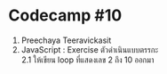 # Codecamp #10
1. Preechaya Teeravickasit
2. JavaScript : Exercise ตัวดำเนินแบบตรรกะ   
2.1 ให้เขียน loop ที่แสดงเลข 2 ถึง 10 ออกมา